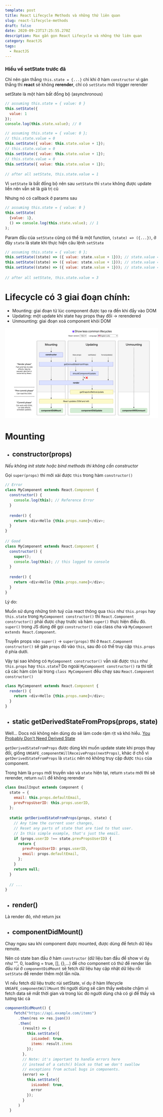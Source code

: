 ```yaml
---
template: post
title: React Lifecycle Methods và những thứ liên quan
slug: react-lifecycle-methods
draft: false
date: 2020-09-23T17:25:55.270Z
description: Max gắn gọn React Lifecycle và những thứ liên quan
category: ReactJS
tags:
  - ReactJS
---
```


### Hiểu về setState trước đã

Chỉ nên gán thẳng `this.state = {...}` chỉ khi ở hàm `constructor` vì gán thẳng thì **react** sẽ không **rerender**, chỉ có `setState` mới trigger rerender

setState là một hàm bất đồng bộ (asynchronous)

```javascript
// assuming this.state = { value: 0 }
this.setState({
  value: 1
});
console.log(this.state.value); // 0
```

```javascript
// assuming this.state = { value: 0 };
// this.state.value = 0
this.setState({ value: this.state.value + 1});
// this.state.value = 0
this.setState({ value: this.state.value + 1});
// this.state.value = 0
this.setState({ value: this.state.value + 1});

// after all setState, this.state.value = 1
```

Vì `setState` là bất đồng bộ nên sau `setState` thì `state` không được update liền nên vẫn sẽ là giá trị cũ

Nhưng nó có callback ở params sau

```javascript
// assuming this.state = { value: 0 }
this.setState(
  {value: 1},
  () => console.log(this.state.value); // 1
);
```

Param đầu của `setState` cũng có thể là một function, `(state) => ({...})`, ở đây `state` là state khi thực hiện câu lệnh `setState`

```javascript
// assuming this.state = { value: 0 };
this.setState((state) => ({ value: state.value + 1})); // state.value = 0
this.setState((state) => ({ value: state.value + 1})); // state.value = 1
this.setState((state) => ({ value: state.value + 1})); // state.value = 2

// after all setState, this.state.value = 3
```

# Lifecycle có 3 giai đoạn chính:

- Mounting: giai đoạn từ lúc component được tạo ra đến khi đẩy vào DOM
- Updating: một update khi state hay props thay đổi -> rerendered
- Unmounting: giai đoạn xoá component khỏi DOM

![react](/media/react-lifecycle.png)

# Mounting

- ## constructor(props)

_Nếu không init state hoặc bind methods thì không cần constructor_

Gọi `super(props)` thì mới xài được `this` trong hàm `constructor()`

```javascript
// Error
class MyComponent extends React.Component {
  constructor() {
    console.log(this); // Reference Error
  }

  render() {
    return <div>Hello {this.props.name}</div>;
  }
}

// Good
class MyComponent extends React.Component {
  constructor() {
    super();
    console.log(this); // this logged to console
  }

  render() {
    return <div>Hello {this.props.name}</div>;
  }
}
```

Lý do:

Muốn sử dụng những tinh tuý của react thông qua `this` như `this.props` hay `this.state` trong `MyComponent constructor()` thì `React.Component constructor()` phải được chạy trước và hàm `super()` thực hiện điều đó. `super()` trong JS dùng để gọi `constructor()` của class cha và `MyComponent extends React.Component`.

Truyền props vào `super()` -> `super(props)` thì ở `React.Component constructor()` sẽ gán `props` đó vào `this`, sau đó có thể truy cập `this.props` ở phía dưới.

Vậy tại sao không có `MyComponent constructor()` vẫn xài được `this` như `this.props` hay `this.state`? Do ngoài `MyComponent constructor()` ra thì tất cả các hàm còn lại trong `class MyComponent` đều chạy sau `React.Component constructor()`

```javascript
class MyComponent extends React.Component {
  render() {
    return <div>Hello {this.props.name}</div>;
  }
}
```

- ## static getDerivedStateFromProps(props, state)

Well... Docs nói không nên dùng do sẽ làm code rậm rịt và khó hiểu. [You Probably Don't Need Derived State](https://reactjs.org/blog/2018/06/07/you-probably-dont-need-derived-state.html)

`getDerivedStateFromProps` được dùng khi muốn update state khi props thay đổi, giống `UNSAFE_componentWillReceiveProps(nextProps)`, khác ở chỗ vì `getDerivedStateFromProps` là `static` nên nó không truy cập được `this` của component.

Trong hàm là `props` mới truyền vào và `state` hiện tại, return `state` mới thì sẽ rerender, return `null` để không rerender

```javascript
class EmailInput extends Component {
  state = {
    email: this.props.defaultEmail,
    prevPropsUserID: this.props.userID,
  };

  static getDerivedStateFromProps(props, state) {
    // Any time the current user changes,
    // Reset any parts of state that are tied to that user.
    // In this simple example, that's just the email.
    if (props.userID !== state.prevPropsUserID) {
      return {
        prevPropsUserID: props.userID,
        email: props.defaultEmail,
      };
    }
    return null;
  }

  // ...
}
```

- ## render()

Là render đó, nhớ return jsx

- ## componentDidMount()

Chạy ngau sau khi component được mounted, được dùng để fetch dữ liệu remote.

Nên có state ban đầu ở hàm `constructor` (dữ liệu ban đầu để show ví dụ như "", 0, loading = true, [], {},...) để cho component có thứ để render lần đầu rùi ở `componentDidMount` sẽ fetch dữ liệu hay cập nhật dữ liệu rồi `setState` để render thêm một lần nữa. 

Vì nếu fetch dữ liệu trước rùi setState, ví dụ ở hàm lifecycle `UNSAFE_componentWillMount` thì người dùng sẽ cảm thấy website chậm vì fetch data sẽ mất thời gian và trong lúc đó người dùng chả có gì để thấy và tương tác cả

```javascript
componentDidMount() {
    fetch("https://api.example.com/items")
      .then(res => res.json())
      .then(
        (result) => {
          this.setState({
            isLoaded: true,
            items: result.items
          });
        },
        // Note: it's important to handle errors here
        // instead of a catch() block so that we don't swallow
        // exceptions from actual bugs in components.
        (error) => {
          this.setState({
            isLoaded: true,
            error
          });
        }
      )
  }
```